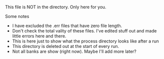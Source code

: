 This file is NOT in the directory.  Only here for you.

Some notes

* I have excluded the .err files that have zero file length.
* Don't check the total vality of these files.  I've edited stuff out and made little errors here and there.  
* This is here just to show what the process directory looks like after a run
* This directory is deleted out at the start of every run.
* Not all banks are show (right now).  Maybe I'll add more later?
